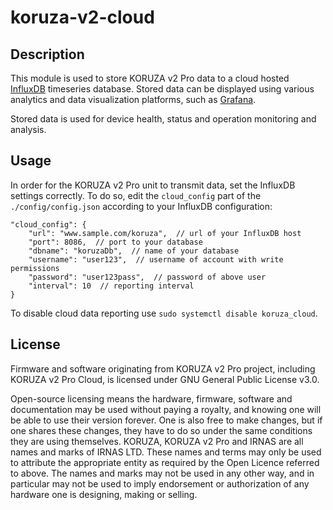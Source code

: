 # koruza-v2-cloud

## Description
This module is used to store KORUZA v2 Pro data to a cloud hosted [InfluxDB](https://www.influxdata.com/) timeseries database. Stored data can be displayed using various analytics and data visualization platforms, such as [Grafana](https://grafana.com/).

Stored data is used for device health, status and operation monitoring and analysis.

## Usage
In order for the KORUZA v2 Pro unit to transmit data, set the InfluxDB settings correctly.
To do so, edit the `cloud_config` part of the `./config/config.json` according to your InfluxDB configuration:
```
"cloud_config": {
    "url": "www.sample.com/koruza",  // url of your InfluxDB host
    "port": 8086,  // port to your database
    "dbname": "koruzaDb",  // name of your database
    "username": "user123",  // username of account with write permissions
    "password": "user123pass",  // password of above user
    "interval": 10  // reporting interval
}
```

To disable cloud data reporting use `sudo systemctl disable koruza_cloud`.

## License
Firmware and software originating from KORUZA v2 Pro project, including KORUZA v2 Pro Cloud, is licensed under GNU General Public License v3.0.

Open-source licensing means the hardware, firmware, software and documentation may be used without paying a royalty, and knowing one will be able to use their version forever. One is also free to make changes, but if one shares these changes, they have to do so under the same conditions they are using themselves. KORUZA, KORUZA v2 Pro and IRNAS are all names and marks of IRNAS LTD. These names and terms may only be used to attribute the appropriate entity as required by the Open Licence referred to above. The names and marks may not be used in any other way, and in particular may not be used to imply endorsement or authorization of any hardware one is designing, making or selling.